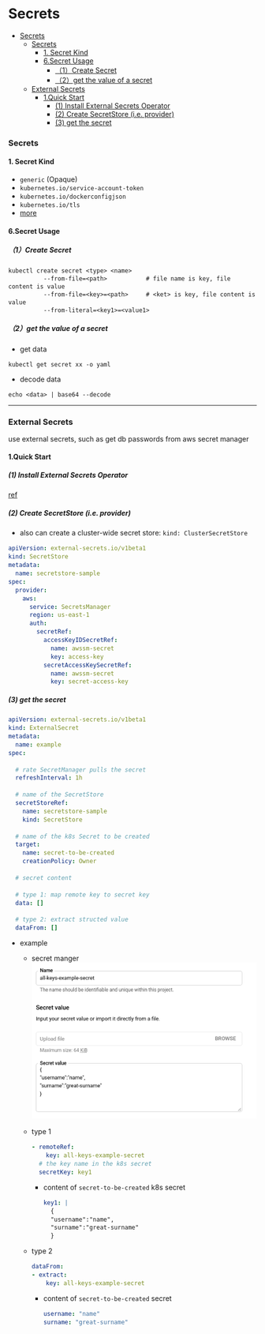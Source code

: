 # Secrets


<!-- @import "[TOC]" {cmd="toc" depthFrom=1 depthTo=6 orderedList=false} -->

<!-- code_chunk_output -->

- [Secrets](#secrets)
    - [Secrets](#secrets-1)
      - [1. Secret Kind](#1-secret-kind)
      - [6.Secret Usage](#6secret-usage)
        - [（1）Create Secret](#1create-secret)
        - [（2）get the value of a secret](#2get-the-value-of-a-secret)
    - [External Secrets](#external-secrets)
      - [1.Quick Start](#1quick-start)
        - [(1) Install External Secrets Operator](#1-install-external-secrets-operator)
        - [(2) Create SecretStore (i.e. provider)](#2-create-secretstore-ie-provider)
        - [(3) get the secret](#3-get-the-secret)

<!-- /code_chunk_output -->


### Secrets

#### 1. Secret Kind

* `generic` (Opaque)
* `kubernetes.io/service-account-token`
* `kubernetes.io/dockerconfigjson`
* `kubernetes.io/tls`
* [more](https://kubernetes.io/docs/concepts/configuration/secret/#secret-types)

#### 6.Secret Usage
##### （1）Create Secret
```shell
kubectl create secret <type> <name>
          --from-file=<path>           # file name is key, file content is value
          --from-file=<key>=<path>     # <ket> is key, file content is value
          --from-literal=<key1>=<value1>
```
##### （2）get the value of a secret 
* get data
```shell
kubectl get secret xx -o yaml
```
* decode data
```shell
echo <data> | base64 --decode
```

***

### External Secrets

use external secrets, such as get db passwords from aws secret manager

#### 1.Quick Start

##### (1) Install External Secrets Operator

[ref](https://external-secrets.io/latest/introduction/getting-started/)

##### (2) Create SecretStore (i.e. provider)

* also can create a cluster-wide secret store: `kind: ClusterSecretStore`

```yaml
apiVersion: external-secrets.io/v1beta1
kind: SecretStore
metadata:
  name: secretstore-sample
spec:
  provider:
    aws:
      service: SecretsManager
      region: us-east-1
      auth:
        secretRef:
          accessKeyIDSecretRef:
            name: awssm-secret
            key: access-key
          secretAccessKeySecretRef:
            name: awssm-secret
            key: secret-access-key
```

##### (3) get the secret

```yaml
apiVersion: external-secrets.io/v1beta1
kind: ExternalSecret
metadata:
  name: example
spec:

  # rate SecretManager pulls the secret
  refreshInterval: 1h

  # name of the SecretStore
  secretStoreRef:
    name: secretstore-sample
    kind: SecretStore
  
  # name of the k8s Secret to be created
  target:
    name: secret-to-be-created
    creationPolicy: Owner

  # secret content

  # type 1: map remote key to secret key
  data: []

  # type 2: extract structed value
  dataFrom: []
```

* example
  * secret manger
  ![](./imgs/st_01.png)

  * type 1
    ```yaml
    - remoteRef:
        key: all-keys-example-secret
      # the key name in the k8s secret
      secretKey: key1
    ```
    * content of `secret-to-be-created` k8s secret
      ```yaml
      key1: | 
        {
        "username":"name",
        "surname":"great-surname"
        }
      ```

  * type 2
    ```yaml
    dataFrom:
    - extract:
        key: all-keys-example-secret  
    ```
    * content of `secret-to-be-created` secret
      ```yaml
      username: "name"
      surname: "great-surname"
      ```